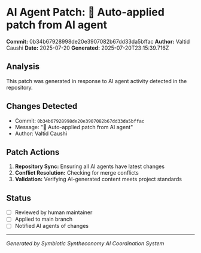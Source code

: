 # AI Agent Patch: 🤖 Auto-applied patch from AI agent

**Commit:** 0b34b67928998de20e3907082b67dd33da5bffac
**Author:** Valtid Caushi
**Date:** 2025-07-20
**Generated:** 2025-07-20T23:15:39.716Z

## Analysis

This patch was generated in response to AI agent activity detected in the repository.

## Changes Detected

- Commit: `0b34b67928998de20e3907082b67dd33da5bffac`
- Message: "🤖 Auto-applied patch from AI agent"
- Author: Valtid Caushi

## Patch Actions

1. **Repository Sync:** Ensuring all AI agents have latest changes
2. **Conflict Resolution:** Checking for merge conflicts
3. **Validation:** Verifying AI-generated content meets project standards

## Status

- [ ] Reviewed by human maintainer
- [ ] Applied to main branch
- [ ] Notified AI agents of changes

---
*Generated by Symbiotic Syntheconomy AI Coordination System*
